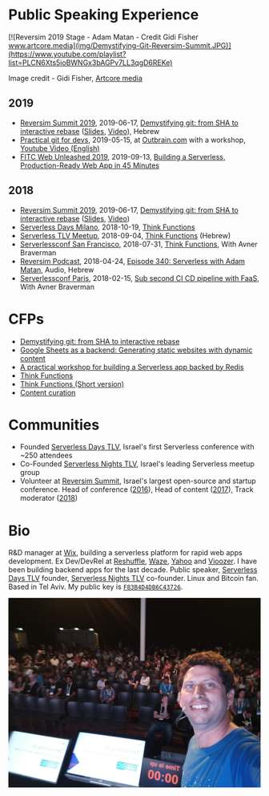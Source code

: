 # Public Speaking Experience

[![Reversim 2019 Stage - Adam Matan - Credit Gidi Fisher www.artcore.media](img/Demystifying-Git-Reversim-Summit.JPG)](https://www.youtube.com/playlist?list=PLCN6Xts5ioBWNGx3bAGPv7LL3qgD6REKe)

Image credit - Gidi Fisher, [Artcore media](www.artcore.media)

## 2019

* [Reversim Summit 2019](https://summit2019.reversim.com/), 2019-06-17, [Demystifying git: from SHA to interactive rebase](https://summit2019.reversim.com/session/5c75adf7e037850017ca38cd.html) ([Slides](https://drive.google.com/open?id=143w10UlY0Byd_I4GPEWInPHpyKlq2drMx1ExinIXZc0), [Video](https://youtu.be/FlpXes7QVk4)), Hebrew
* [Practical git for devs](https://www.facebook.com/1839082432986850/posts/2436625203232567), 2019-05-15, at [Outbrain.com](outbarin.com) with a workshop, [Youtube Video (English)](https://youtu.be/j_tP0K_nZcQ)
* [FITC Web Unleashed 2019](https://fitc.ca/presentation/building-a-serverless-production-ready-web-app-in-45-minutes/), 2019-09-13, [Building a Serverless, Production-Ready Web App in 45 Minutes](https://www.youtube.com/watch?v=zlccgcKzQkI&list=PLCN6Xts5ioBWNGx3bAGPv7LL3qgD6REKe&index=9&t=274s)

## 2018

* [Reversim Summit 2019](https://summit2019.reversim.com/), 2019-06-17, [Demystifying git: from SHA to interactive rebase](https://summit2019.reversim.com/session/5c75adf7e037850017ca38cd.html) ([Slides](https://drive.google.com/open?id=143w10UlY0Byd_I4GPEWInPHpyKlq2drMx1ExinIXZc0), [Video](https://youtu.be/FlpXes7QVk4))
* [Serverless Days Milano](https://milan.serverlessdays.io/), 2018-10-19, [Think Functions](https://youtu.be/hB8Mpew44wk)
* [Serverless TLV Meetup](https://www.meetup.com/ServerlessTLV/events/sjcrdqyxmbhb/), 2018-09-04, [Think Functions](https://www.youtube.com/watch?v=Xr9fa_CtLL8) (Hebrew)
* [Serverlessconf San Francisco](https://sf.serverlessconf.io/home.html), 2018-07-31, [Think Functions](https://acloud.guru/series/serverlessconf-sf-2018/view/944a6499-5dc0-ac52-8cae-7dafced1a286), With Avner Braverman
* [Reversim Podcast](http://www.reversim.com/), 2018-04-24, [Episode 340: Serverless with Adam Matan](http://www.reversim.com/2018/04/340-serverless-with-adam-matan.html), Audio, Hebrew
* [Serverlessconf Paris](http://paris.serverlessconf.io/), 2018-02-15, [Sub second CI CD pipeline with FaaS](https://www.youtube.com/watch?v=iG4WIEixTf4), With Avner Braverman

# CFPs

* [Demystifying git: from SHA to interactive rebase](cfps/2019-06-17---demystifying-git-from-sha-to-interactive-rebase.md)
* [Google Sheets as a backend: Generating static websites with dynamic content](cfps/google-sheets-as-a-backend.md)
* [A practical workshop for building a Serverless app backed by Redis](cfps/redis-serverless-workshop.md)
* [Think Functions](cfps/think-functions.md)
* [Think Functions (Short version)](cfps/think-functions-short-kubecon.md)
* [Content curation](cfps/content-curation.md)


# Communities

* Founded [Serverless Days TLV](https://tlv.serverlessdays.io/), Israel's first Serverless conference with ~250 attendees
* Co-Founded [Serverless Nights TLV](https://www.meetup.com/ServerlessTLV), Israel's leading Serverless meetup group
* Volunteer at [Reversim Summit](https://summit2018.reversim.com/), Israel's largest open-source and startup conference. Head of conference ([2016](https://summit2016.reversim.com/)), Head of content ([2017](https://summit2017.reversim.com/)), Track moderator ([2018](https://summit2018.reversim.com/))

# Bio
R&D manager at [Wix](http://wix.com/), building a serverless platform for rapid web apps development. Ex Dev/DevRel at [Reshuffle](https://reshuffle.com/), [Waze](https://en.wikipedia.org/wiki/Waze), [Yahoo](https://techcrunch.com/2010/10/05/yahoo-dapper/) and [Vioozer](https://www.crunchbase.com/organization/viooz). I have been building backend apps for the last decade. Public speaker, [Serverless Days TLV](https://tlv.serverlessdays.io/) founder, [Serverless Nights TLV](https://www.meetup.com/ServerlessTLV) co-founder. Linux and Bitcoin fan. Based in Tel Aviv. My public key is [`F83B4D4DB6C43726`](https://keybase.io/adamatan).

[![Reversim 2019 Stage Selfie Adam Matan](img/rs2019-stage-selfie.jpg)](https://www.youtube.com/playlist?list=PLCN6Xts5ioBWNGx3bAGPv7LL3qgD6REKe)

